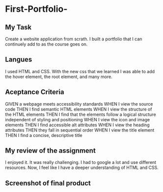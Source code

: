 # First-Portfolio-

## My Task

Create a website application from scrath. I built a portfolio that I can continuely add to as the course goes on.

## Langues

I used HTML and CSS. With the new css that we learned I was able to add the hover element, the root element, and many more.

## Aceptance Criteria 

GIVEN a webpage meets accessibility standards
WHEN I view the source code
THEN I find semantic HTML elements
WHEN I view the structure of the HTML elements
THEN I find that the elements follow a logical structure independent of styling and positioning
WHEN I view the icon and image elements
THEN I find accessible alt attributes
WHEN I view the heading attributes
THEN they fall in sequential order
WHEN I view the title element
THEN I find a concise, descriptive title

## My review of the assignment 

I enjoyed it. It was really challenging. I had to google a lot and use different resources. Now, I feel like I have a deeper understanding of HTML and CSS.

## Screenshot of final product
